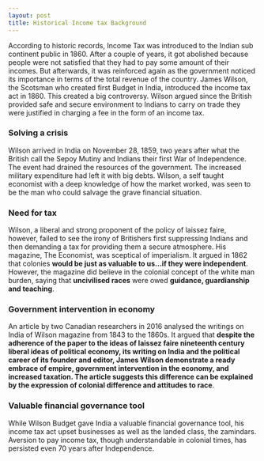 ```yaml
---
layout: post
title: Historical Income tax Background  
---
```


According to historic records, Income Tax was introduced to the Indian sub continent public in 1860. After a couple of years, it got abolished because people were not satisfied that they had to pay some amount of their incomes. But afterwards, it was reinforced again as the government noticed its importance in terms of the total revenue of the country. James Wilson, the Scotsman who created first Budget in India, introduced the income tax act in 1860. This created a big controversy. Wilson argued since the British provided safe and secure environment to Indians to carry on trade they were justified in charging a fee in the form of an income tax.

### Solving a crisis

Wilson arrived in India on November 28, 1859, two years after what the British call the Sepoy Mutiny and Indians their first War of Independence. The event had drained the resources of the government. The increased military expenditure had left it with big debts. Wilson, a self taught economist with a deep knowledge of how the market worked, was seen to be the man who could salvage the grave financial situation.

### Need for tax

Wilson, a liberal and strong proponent of the policy of laissez faire, however, failed to see the irony of Britishers first suppressing Indians and then demanding a tax for providing them a secure atmosphere. His magazine, The Economist, was sceptical of imperialism. It argued in 1862 that colonies **would be just as valuable to us...if they were independent**. However, the magazine did believe in the colonial concept of the white man burden, saying that **uncivilised races** were owed **guidance, guardianship and teaching**.

### Government intervention in economy

An article by two Canadian researchers in 2016 analysed the writings on India of Wilson magazine from 1843 to the 1860s. It argued that **despite the adherence of the paper to the ideas of laissez faire nineteenth century liberal ideas of political economy, its writing on India and the political career of its founder and editor, James Wilson demonstrate a ready embrace of empire, government intervention in the economy, and increased taxation. The article suggests this difference can be explained by the expression of colonial difference and attitudes to race**.

### Valuable financial governance tool

While Wilson Budget gave India a valuable financial governance tool, his income tax act upset businesses as well as the landed class, the zamindars. Aversion to pay income tax, though understandable in colonial times, has persisted even 70 years after Independence. 
